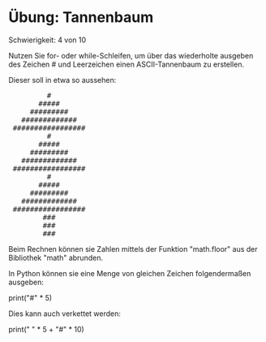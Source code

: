 # Übung: Tannenbaum

Schwierigkeit: 4 von 10

Nutzen Sie for- oder while-Schleifen, um über das wiederholte ausgeben
des Zeichen # und Leerzeichen einen ASCII-Tannenbaum zu erstellen. 

Dieser soll in etwa so aussehen:

<pre>
         #
       #####
     #########
   #############
 #################
         #
       #####
     #########
   #############
 #################
         #
       #####
     #########
   #############
 #################
        ###
        ###
        ###
</pre>

Beim Rechnen können sie Zahlen mittels der Funktion "math.floor"
aus der Bibliothek "math" abrunden.

In Python können sie eine Menge von gleichen Zeichen folgendermaßen
ausgeben:

print("#" * 5)

Dies kann auch verkettet werden:

print(" " * 5 + "#" * 10)